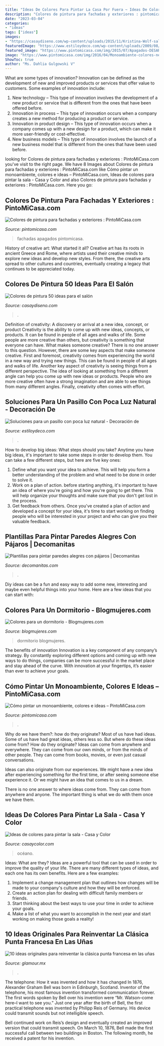```yaml
---
title: "Ideas De Colores Para Pintar La Casa Por Fuera ~ Ideas De Colores Para Pintar La Sala"
description: "Colores de pintura para fachadas y exteriores : pintomicasa.com"
date: "2023-03-04"
categories:
- "ideas"
tags: ["ideas"]
images:
- "https://casaydiseno.com/wp-content/uploads/2015/11/Kristina-Wolf-salon-pared-pintada-amarillo.jpeg"
featuredImage: "https://www.estiloydeco.com/wp-content/uploads/2009/08/foto-pasillo.jpg"
featured_image: "https://www.pintomicasa.com/img/2015/07/Apagados-DESARROLLOS-PROYECTA-600x600.jpg"
image: "https://www.pintomicasa.com/img/2016/04/Monoambiente-colores-neutros-728x546.jpg"
ShowToc: true
author: "Ms. Dahlia Gulgowski V"
---
```



What are some types of innovation?
Innovation can be defined as the development of new and improved products or services that offer value to customers. Some examples of innovation include: 
1. New technology – This type of innovation involves the development of a new product or service that is different from the ones that have been offered before.
2. Innovation in process – This type of innovation occurs when a company creates a new method for producing a product or service.
3. Innovation in product design – This type of innovation occurs when a company comes up with a new design for a product, which can make it more user-friendly or cost-effective.
4. New business models – This type of innovation involves the launch of a new business model that is different from the ones that have been used before.

	

		
looking for Colores de pintura para fachadas y exteriores : PintoMiCasa.com you've visit to the right page. We have 8 Images about Colores de pintura para fachadas y exteriores : PintoMiCasa.com like Cómo pintar un monoambiente, colores e ideas – PintoMiCasa.com, Ideas de colores para pintar la sala - Casa y Color and also Colores de pintura para fachadas y exteriores : PintoMiCasa.com. Here you go:
		
    
## Colores De Pintura Para Fachadas Y Exteriores : PintoMiCasa.com

<img loading=lazy src="https://www.pintomicasa.com/img/2015/07/Apagados-DESARROLLOS-PROYECTA-600x600.jpg" onerror="this.onerror=null;this.src='https://tse3.mm.bing.net/th?id=OIP.-gYp0-Lzwi6X4-RY8nAymgHaHa&amp;pid=15.1';" alt="Colores de pintura para fachadas y exteriores : PintoMiCasa.com">

_Source: pintomicasa.com_

>fachadas apagados pintomicasa. 

	

History of creative art: What started it all?
Creative art has its roots in ancient Greece and Rome, where artists used their creative minds to explore new ideas and develop new styles. From there, the creative arts spread to other cultures and countries, eventually creating a legacy that continues to be appreciated today.

    
## Colores De Pintura 50 Ideas Para El Salón

<img loading=lazy src="https://casaydiseno.com/wp-content/uploads/2015/11/Kristina-Wolf-salon-pared-pintada-amarillo.jpeg" onerror="this.onerror=null;this.src='https://tse2.mm.bing.net/th?id=OIP.7xqnLzO05ujYtIWSNfsF-QHaHa&amp;pid=15.1';" alt="Colores de pintura 50 ideas para el salón">

_Source: casaydiseno.com_

>. 

	

Definition of creativity: A discovery or arrival at a new idea, concept, or product
Creativity is the ability to come up with new ideas, concepts, or products. It can be found in people of all ages and walks of life. Some people are more creative than others, but creativity is something that everyone can have. What makes someone creative? There is no one answer to this question. However, there are some key aspects that make someone creative. First and foremost, creativity comes from experiencing the world in a new way and trying new things. This can be found in people of all ages and walks of life. Another key aspect of creativity is seeing things from a different perspective. The idea of looking at something from a different angle can help you come up with new ideas or products. People who are more creative often have a strong imagination and are able to see things from many different angles. Finally, creativity often comes with effort.

    
## Soluciones Para Un Pasillo Con Poca Luz Natural - Decoración De

<img loading=lazy src="https://www.estiloydeco.com/wp-content/uploads/2009/08/foto-pasillo.jpg" onerror="this.onerror=null;this.src='https://tse3.mm.bing.net/th?id=OIP.vu3Y404BLY3Y1T9H6LbTfwHaJ4&amp;pid=15.1';" alt="Soluciones para un pasillo con poca luz natural - Decoración de">

_Source: estiloydeco.com_

>. 

	

How to develop big ideas: What steps should you take?
Anytime you have big ideas, it's important to take some steps in order to develop them. You can take a few different steps, but here are five key ones: 
1. Define what you want your idea to achieve. This will help you form a better understanding of the problem and what need to be done in order to solve it. 
2. Work on a plan of action. before starting anything, it's important to have an idea of where you're going and how you're going to get there. This will help organize your thoughts and make sure that you don't get lost in the process. 
3. Get feedback from others. Once you've created a plan of action and developed a concept for your idea, it's time to start working on finding people who will be interested in your project and who can give you their valuable feedback.

    
## Plantillas Para Pintar Paredes Alegres Con Pájaros | Decomanitas

<img loading=lazy src="https://www.decomanitas.com/wp-content/uploads/2014/07/Plantillas-para-pintar-paredes-alegres-con-pájaros-1.jpg" onerror="this.onerror=null;this.src='https://tse1.mm.bing.net/th?id=OIP.StiDSb6jzW1meF2-3TQtzQHaK_&amp;pid=15.1';" alt="Plantillas para pintar paredes alegres con pájaros | Decomanitas">

_Source: decomanitas.com_

>. 

	

Diy ideas can be a fun and easy way to add some new, interesting and maybe even helpful things into your home. Here are a few ideas that you can start with: 

    
## Colores Para Un Dormitorio - Blogmujeres.com

<img loading=lazy src="http://www.blogmujeres.com/wp-content/uploads/2010/10/Colores-para-un-dormitorio.jpg_.jpg" onerror="this.onerror=null;this.src='https://tse3.mm.bing.net/th?id=OIP.iMhtFeodmQWXRT2FEeX1tgHaFx&amp;pid=15.1';" alt="Colores para un dormitorio - Blogmujeres.com">

_Source: blogmujeres.com_

>dormitorio blogmujeres. 

	

The benefits of innovation
Innovation is a key component of any company’s strategy. By constantly exploring different options and coming up with new ways to do things, companies can be more successful in the market place and stay ahead of the curve. With innovation at your fingertips, it’s easier than ever to achieve your goals.

    
## Cómo Pintar Un Monoambiente, Colores E Ideas – PintoMiCasa.com

<img loading=lazy src="https://www.pintomicasa.com/img/2016/04/Monoambiente-colores-neutros-728x546.jpg" onerror="this.onerror=null;this.src='https://tse3.mm.bing.net/th?id=OIP.Jg8ANG4IhE4ns9KTwBa9kwHaFj&amp;pid=15.1';" alt="Cómo pintar un monoambiente, colores e ideas – PintoMiCasa.com">

_Source: pintomicasa.com_

>. 

	

Why do we have them?: how do they originate?
Most of us have had ideas. Some of us have had great ideas, others less so. But where do these ideas come from? How do they originate?
Ideas can come from anywhere and everywhere. They can come from our own minds, or from the minds of other people. They can come from books, movies, or even just casual conversations.

Ideas can also originate from our experiences. We might have a new idea after experiencing something for the first time, or after seeing someone else experience it. Or we might have an idea that comes to us in a dream.

There is no one answer to where ideas come from. They can come from anywhere and anyone. The important thing is what we do with them once we have them.

    
## Ideas De Colores Para Pintar La Sala - Casa Y Color

<img loading=lazy src="http://casaycolor.com/wp-content/uploads/2019/03/Colores-para-la-sala6-728x1092.jpg" onerror="this.onerror=null;this.src='https://tse1.mm.bing.net/th?id=OIP.up6czGHocA4eQWPYTalr-gHaLH&amp;pid=15.1';" alt="Ideas de colores para pintar la sala - Casa y Color">

_Source: casaycolor.com_

>océano. 

	

Ideas: What are they?
Ideas are a powerful tool that can be used in order to improve the quality of your life. There are many different types of ideas, and each one has its own benefits. Here are a few examples: 
1. Implement a change management plan that outlines how changes will be made to your company's culture and how they will be enforced. 
2. Create an action plan for dealing with difficult family members or friends. 
3. Start thinking about the best ways to use your time in order to achieve your goals. 
4. Make a list of what you want to accomplish in the next year and start working on making those goals a reality!

    
## 10 Ideas Originales Para Reinventar La Clásica Punta Francesa En Las Uñas

<img loading=lazy src="https://aws.glamour.mx/prod/designs/v1/assets/620x886/239968.jpg" onerror="this.onerror=null;this.src='https://tse2.mm.bing.net/th?id=OIP.fdUM-gutssIO_KBxZGGqGwHaKl&amp;pid=15.1';" alt="10 ideas originales para reinventar la clásica punta francesa en las uñas">

_Source: glamour.mx_

>. 

	

The telephone: How it was invented and how it has changed
In 1876, Alexander Graham Bell was born in Edinburgh, Scotland. Inventor of the telephone, his most famous invention transformed communication forever. The first words spoken by Bell over his invention were “Mr. Watson–come here–I want to see you.” 
Just one year after the birth of Bell, the first practical telephone was invented by Philipp Reis of Germany. His device could transmit sounds but not intelligible speech. 

Bell continued work on Reis’s design and eventually created an improved version that could transmit speech. On March 10, 1876, Bell made the first successful call between two buildings in Boston. The following month, he received a patent for his invention.

